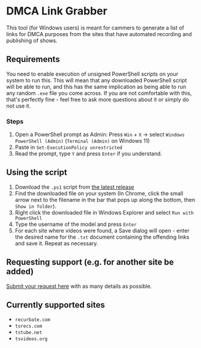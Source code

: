# DMCA Link Grabber
This tool (for Windows users) is meant for cammers to generate a list of links for DMCA purposes from the sites that have automated recording and publishing of shows. 

## Requirements
You need to enable execution of unsigned PowerShell scripts on your system to run this. This will mean that any downloaded PowerShell script will be able to run, and this has the same implication as being able to run any random `.exe` file you come across. If you are not comfortable with this, that's perfectly fine - feel free to ask more questions about it or simply do not use it.

### Steps
 1. Open a PowerShell prompt as Admin: Press `Win` + `X` -> select `Windows PowerShell (Admin)` (`Terminal (Admin)` on Windows 11)
 2. Paste in `Set-ExecutionPolicy unrestricted`
 3. Read the prompt, type `Y` and press `Enter` if you understand.

 ## Using the script
 1. Download the `.ps1` script from [the latest release](https://github.com/ellipsis2198/dmca-link-grabber/releases/latest)
 2. Find the downloaded file on your system (In Chrome, click the small arrow next to the filename in the bar that pops up along the bottom, then `Show in folder`).
 3. Right click the downloaded file in Windows Explorer and select `Run with PowerShell` 
 4. Type the username of the model and press `Enter`
 5. For each site where videos were found, a Save dialog will open - enter the desired name for the `.txt` document containing the offending links and save it. Repeat as necessary.

 ## Requesting support (e.g. for another site be added)
[Submit your request here](https://github.com/ellipsis2198/dmca-link-grabber/issues/new) with as many details as possible.
 ## Currently supported sites
  * `recurbate.com`
  * `tsrecs.com`
  * `tstube.net`
  * `tsvideos.org`
